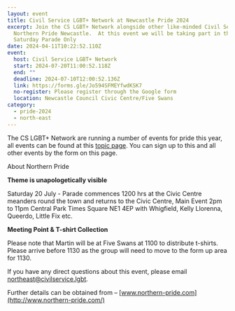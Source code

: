 ```yaml
---
layout: event
title: Civil Service LGBT+ Network at Newcastle Pride 2024
excerpt: Join the CS LGBT+ Network alongside other like-minded Civil Servants at
  Northern Pride Newcastle.  At this event we will be taking part in the
  Saturday Parade Only
date: 2024-04-11T10:22:52.110Z
event:
  host: Civil Service LGBT+ Network
  start: 2024-07-20T11:00:52.118Z
  end: ""
  deadline: 2024-07-10T12:00:52.136Z
  link: https://forms.gle/Jo594SFMEYfwdKSK7
  no-register: Please register through the Google form
  location: Newcastle Council Civic Centre/Five Swans
category:
  - pride-2024
  - north-east
---
```

The CS LGBT+ Network are running a number of events for pride this year, all events can be found at this [topic page](https://www.civilservice.lgbt/pride-2024/). You can sign up to this and all other events by the form on this page.

About Northern Pride           

**Theme is unapologetically visible**

Saturday 20 July - Parade commences 1200 hrs at the Civic Centre meanders round the town and returns to the Civic Centre, Main Event 2pm to 11pm Central Park Times Square NE1 4EP with Whigfield, Kelly Llorenna, Queerdo, Little Fix etc.

**M﻿eeting Point & T-shirt Collection**

P﻿lease note that Martin will be at Five Swans at 1100 to distribute t-shirts. Please arrive before 1130 as the group will need to move to the form up area for 1130. 

If you have any direct questions about this event, please email northeast@civilservice.lgbt.

Further details can be obtained from – [www.northern-pride.com](http://www.northern-pride.com/)